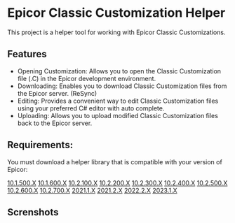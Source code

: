 # Epicor Classic Customization Helper

This project is a helper tool for working with Epicor Classic Customizations.

## Features

- Opening Customization: Allows you to open the Classic Customization file (.C) in the Epicor development environment.
- Downloading: Enables you to download Classic Customization files from the Epicor server. (ReSync)
- Editing: Provides a convenient way to edit Classic Customization files using your preferred C# editor with auto complete.
- Uploading: Allows you to upload modified Classic Customization files back to the Epicor server.

## Requirements:
You must download a helper library that is compatible with your version of Epicor:

[10.1.500.X](https://github.com/josegomez/Epicor_Editor_Helper_Library_Binaries/raw/master/CustomizationHelper.10.1.500.X.zip)
[10.1.600.X](https://github.com/josegomez/Epicor_Editor_Helper_Library_Binaries/raw/master/CustomizationHelper.10.1.600.X.zip)
[10.2.100.X](https://github.com/josegomez/Epicor_Editor_Helper_Library_Binaries/raw/master/CustomizationHelper.10.2.100.X.zip)
[10.2.200.X](https://github.com/josegomez/Epicor_Editor_Helper_Library_Binaries/raw/master/CustomizationHelper.10.2.200.X.zip)
[10.2.300.X](https://github.com/josegomez/Epicor_Editor_Helper_Library_Binaries/raw/master/CustomizationHelper.10.2.300.X.zip)
[10.2.400.X](https://github.com/josegomez/Epicor_Editor_Helper_Library_Binaries/raw/master/CustomizationHelper.10.2.400.X.zip)
[10.2.500.X](https://github.com/josegomez/Epicor_Editor_Helper_Library_Binaries/raw/master/CustomizationHelper.10.2.500.X.zip)
[10.2.600.X](https://github.com/josegomez/Epicor_Editor_Helper_Library_Binaries/raw/master/CustomizationHelper.10.2.600.X.zip)
[10.2.700.X](https://github.com/josegomez/Epicor_Editor_Helper_Library_Binaries/raw/master/CustomizationHelper.10.2.700.X.zip)
[2021.1.X](https://github.com/josegomez/Epicor_Editor_Helper_Library_Binaries/raw/master/CustomizationHelper.2021.1.X.zip)
[2021.2.X](https://github.com/josegomez/Epicor_Editor_Helper_Library_Binaries/raw/master/CustomizationHelper.2021.2.X.zip)
[2022.2.X](https://github.com/josegomez/Epicor_Editor_Helper_Library_Binaries/raw/master/CustomizationHelper.2022.2.X.zip)
[2023.1.X](https://github.com/josegomez/Epicor_Editor_Helper_Library_Binaries/raw/master/CustomizationHelper.2023.1.X.zip)

## Screnshots
